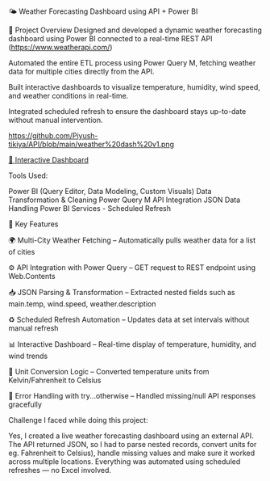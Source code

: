 🌤️ Weather Forecasting Dashboard using API + Power BI

🚀 Project Overview
Designed and developed a dynamic weather forecasting dashboard using Power BI connected to a real-time REST API (https://www.weatherapi.com/)

Automated the entire ETL process using Power Query M, fetching weather data for multiple cities directly from the API.

Built interactive dashboards to visualize temperature, humidity, wind speed, and weather conditions in real-time.

Integrated scheduled refresh to ensure the dashboard stays up-to-date without manual intervention.

https://github.com/Piyush-tikiya/API/blob/main/weather%20dash%20v1.png

[🔗 Interactive Dashboard](https://app.powerbi.com/reportEmbed?reportId=785e75ac-1c86-4ede-a7a6-9829dfe6a15a&autoAuth=true&ctid=c6e549b3-5f45-4032-aae9-d4244dc5b2c4&actionBarEnabled=true&reportCopilotInEmbed=true)


Tools Used:

Power BI (Query Editor, Data Modeling, Custom Visuals)
Data Transformation & Cleaning
Power Query M
API Integration
JSON Data Handling
Power BI Services - Scheduled Refresh

🧠 Key Features

🌍 Multi-City Weather Fetching – Automatically pulls weather data for a list of cities

⚙️ API Integration with Power Query – GET request to REST endpoint using Web.Contents

📥 JSON Parsing & Transformation – Extracted nested fields such as main.temp, wind.speed, weather.description

♻️ Scheduled Refresh Automation – Updates data at set intervals without manual refresh

📊 Interactive Dashboard – Real-time display of temperature, humidity, and wind trends

🔁 Unit Conversion Logic – Converted temperature units from Kelvin/Fahrenheit to Celsius

🧪 Error Handling with try...otherwise – Handled missing/null API responses gracefully

Challenge I faced while doing this project:

Yes, I created a live weather forecasting dashboard using an external API. The API returned JSON, so I had to parse nested records, convert units for eg. Fahrenheit to Celsius), handle missing values and make sure it worked across multiple locations. Everything was automated using scheduled refreshes — no Excel involved.
